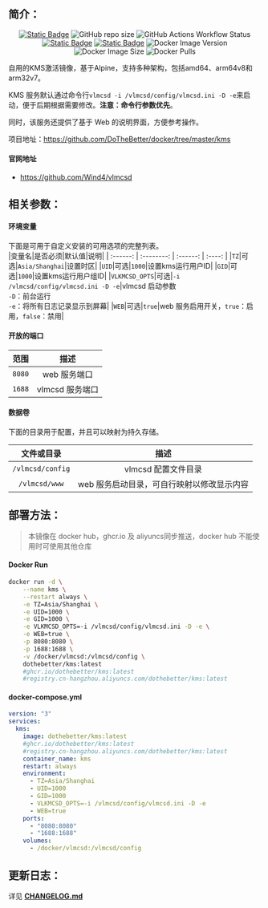 ## 简介：

<p align="center">
<a target="_blank" href="https://github.com/DoTheBetter/docker/tree/master/kms"><img alt="Static Badge" src="https://img.shields.io/badge/Github-DoTheBetter%2Fdocker-brightgreen"></a>
<img alt="GitHub repo size" src="https://img.shields.io/github/repo-size/DoTheBetter/docker?label=GitHub%20repo%20size">
<img alt="GitHub Actions Workflow Status" src="https://img.shields.io/github/actions/workflow/status/DoTheBetter/docker/DockerBuild_kms.yml?label=GitHub%20Actions%20Workflow%20Status">
<br>
<a target="_blank" href="https://github.com/DoTheBetter/docker/pkgs/container/kms"><img alt="Static Badge" src="https://img.shields.io/badge/ghcr.io-dothebetter%2Fkms-brightgreen"></a>
<a target="_blank" href="https://hub.docker.com/r/dothebetter/kms"><img alt="Static Badge" src="https://img.shields.io/badge/docker.io-dothebetter%2Fkms-brightgreen"></a>
<img alt="Docker Image Version" src="https://img.shields.io/docker/v/dothebetter/kms?label=Image%20Version">
<img alt="Docker Image Size" src="https://img.shields.io/docker/image-size/dothebetter/kms?label=Image%20Size">
<img alt="Docker Pulls" src="https://img.shields.io/docker/pulls/dothebetter/kms?label=Docker%20Pulls">
</p>
自用的KMS激活镜像，基于Alpine，支持多种架构，包括amd64、arm64v8和arm32v7。

KMS 服务默认通过命令行`vlmcsd -i /vlmcsd/config/vlmcsd.ini -D -e`来启动，便于后期根据需要修改。**注意：命令行参数优先**。

同时，该服务还提供了基于 Web 的说明界面，方便参考操作。

项目地址：https://github.com/DoTheBetter/docker/tree/master/kms

#### 官网地址

- https://github.com/Wind4/vlmcsd

## 相关参数：

#### 环境变量

下面是可用于自定义安装的可用选项的完整列表。  
|变量名|是否必须|默认值|说明|
| :------: | :--------: | :------: | :----: |
|`TZ`|可选|`Asia/Shanghai`|设置时区|
|`UID`|可选|`1000`|设置kms运行用户ID|
|`GID`|可选|`1000`|设置kms运行用户组ID|
|`VLKMCSD_OPTS`|可选|`-i /vlmcsd/config/vlmcsd.ini -D -e`|vlmcsd 启动参数<br />`-D`：前台运行<br />`-e`：将所有日志记录显示到屏幕|
|`WEB`|可选|`true`|web 服务启用开关，`true`：启用，`false`：禁用|

#### 开放的端口

|  范围  |      描述       |
| :----: | :-------------: |
| `8080` |  web 服务端口   |
| `1688` | vlmcsd 服务端口 |

#### 数据卷

下面的目录用于配置，并且可以映射为持久存储。

|    文件或目录    |                    描述                    |
| :--------------: | :----------------------------------------: |
| `/vlmcsd/config` |            vlmcsd 配置文件目录             |
|  `/vlmcsd/www`   | web 服务启动目录，可自行映射以修改显示内容 |

## 部署方法：

> 本镜像在 docker hub，ghcr.io 及 aliyuncs同步推送，docker hub 不能使用时可使用其他仓库

#### Docker Run

```bash
docker run -d \
    --name kms \
    --restart always \
    -e TZ=Asia/Shanghai \
    -e UID=1000 \
    -e GID=1000 \
    -e VLKMCSD_OPTS=-i /vlmcsd/config/vlmcsd.ini -D -e \
    -e WEB=true \
    -p 8080:8080 \
    -p 1688:1688 \
    -v /docker/vlmcsd:/vlmcsd/config \
    dothebetter/kms:latest
    #ghcr.io/dothebetter/kms:latest
    #registry.cn-hangzhou.aliyuncs.com/dothebetter/kms:latest
```

#### docker-compose.yml

```yaml
version: "3"
services:
  kms:
    image: dothebetter/kms:latest
    #ghcr.io/dothebetter/kms:latest
    #registry.cn-hangzhou.aliyuncs.com/dothebetter/kms:latest
    container_name: kms
    restart: always
    environment:
      - TZ=Asia/Shanghai
      - UID=1000
      - GID=1000
      - VLKMCSD_OPTS=-i /vlmcsd/config/vlmcsd.ini -D -e
      - WEB=true
    ports:
      - "8080:8080"
      - "1688:1688"
    volumes:
      - /docker/vlmcsd:/vlmcsd/config
```

## 更新日志：

详见 **[CHANGELOG.md](./CHANGELOG.md)**
